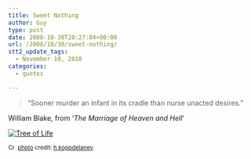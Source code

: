 ```yaml
---
title: Sweet Nothing
author: Guy
type: post
date: 2008-10-30T20:27:04+00:00
url: /2008/10/30/sweet-nothing/
stt2_update_tags:
  - November 10, 2010
categories:
  - quotes

---
```

> &#8220;Sooner murder an infant in its cradle than nurse unacted desires.&#8221;

William Blake, from &#8216;_The Marriage of Heaven and Hell_&#8216;

<a title="Tree of Life" href="http://www.flickr.com/photos/16230215@N08/2664817195/" target="_blank"><img src="http://farm4.static.flickr.com/3003/2664817195_b6052f1c36_m.jpg" border="0" alt="Tree of Life" /></a>
  
<small><a title="Attribution-NoDerivs License" href="http://creativecommons.org/licenses/by-nd/2.0/" target="_blank"><img src="http://guyjames.test/wp-content/plugins/photo-dropper/images/cc.png" border="0" alt="Creative Commons License" width="16" height="16" align="absmiddle" /></a> <a href="http://www.photodropper.com/photos/" target="_blank">photo</a> credit: <a title="h.koppdelaney" href="http://www.flickr.com/photos/16230215@N08/2664817195/" target="_blank">h.koppdelaney</a></small>